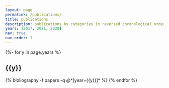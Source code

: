 ```yaml
---
layout: page
permalink: /publications/
title: publications
description: publications by categories in reversed chronological order. generated by jekyll-scholar.
years: [2017, 2021, 2028]
nav: true
nav_order: 1
---
```

<!-- _pages/publications.md -->
<div class="publications">

{%- for y in page.years %}
  <h2 class="year">{{y}}</h2>
  {% bibliography -f papers -q @*[year={{y}}]* %}
{% endfor %}

</div>
